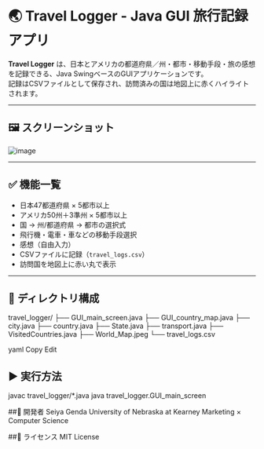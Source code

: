 # 🌏 Travel Logger - Java GUI 旅行記録アプリ

**Travel Logger** は、日本とアメリカの都道府県／州・都市・移動手段・旅の感想を記録できる、Java SwingベースのGUIアプリケーションです。  
記録はCSVファイルとして保存され、訪問済みの国は地図上に赤くハイライトされます。

---

## 🖼️ スクリーンショット
![image](https://github.com/user-attachments/assets/bd1bdea1-43b4-46f2-acee-8f286d43d6ea)


---

## ✅ 機能一覧

- 日本47都道府県 × 5都市以上
- アメリカ50州＋3準州 × 5都市以上
- 国 → 州/都道府県 → 都市の選択式
- 飛行機・電車・車などの移動手段選択
- 感想（自由入力）
- CSVファイルに記録（`travel_logs.csv`）
- 訪問国を地図上に赤い丸で表示

---

## 📁 ディレクトリ構成

travel_logger/ ├── GUI_main_screen.java ├── GUI_country_map.java ├── city.java ├── country.java ├── State.java ├── transport.java ├── VisitedCountries.java ├── World_Map.jpeg └── travel_logs.csv

yaml
Copy
Edit
## ▶️ 実行方法

javac travel_logger/*.java
java travel_logger.GUI_main_screen

##👤 開発者
Seiya Genda
University of Nebraska at Kearney
Marketing × Computer Science

##📜 ライセンス
MIT License
